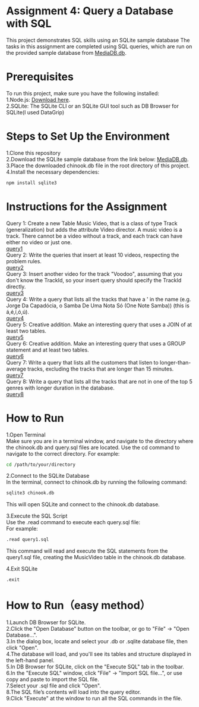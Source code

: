 # Assignment 4:  Query a Database with SQL
This project demonstrates SQL skills using an SQLite sample database The tasks in this assignment are completed using SQL queries, which are run on the provided sample database from [MediaDB.db](https://github.com/hansama0902/hansama0902-DBMS_Assignment_QueryDatabaseWithSQL/blob/main/DB_Sample/MediaDB.db).
# Prerequisites
To run this project, make sure you have the following installed:  
1.Node.js: [Download here](https://nodejs.org/zh-cn/).  
2.SQLite: The SQLite CLI or an SQLite GUI tool such as DB Browser for SQLite(I used DataGrip)  
# Steps to Set Up the Environment
1.Clone this repository  
2.Download the SQLite sample database from the link below: [MediaDB.db](https://github.com/hansama0902/hansama0902-DBMS_Assignment_QueryDatabaseWithSQL/blob/main/DB_Sample/MediaDB.db).
3.Place the downloaded chinook.db file in the root directory of this project.  
4.Install the necessary dependencies:  
```bash
npm install sqlite3
```
# Instructions for the Assignment
Query 1: Create a new Table Music Video, that is a class of type Track (generalization) but adds the attribute Video director. A music video is a track. There cannot be a video without a track, and each track can have either no video or just one.        
[query1](https://github.com/hansama0902/hansama0902-DBMS_Assignment_QueryDatabaseWithSQL/blob/main/Query/query1.sql)  
Query 2: Write the queries that insert at least 10 videos, respecting the problem rules.      
[query2](https://github.com/hansama0902/hansama0902-DBMS_Assignment_QueryDatabaseWithSQL/blob/main/Query/query2.sql)    
Query 3:  Insert another video for the track "Voodoo", assuming that you don't know the TrackId, so your insert query should specify the TrackId directly.  
[query3](https://github.com/hansama0902/hansama0902-DBMS_Assignment_QueryDatabaseWithSQL/blob/main/Query/query3.sql)      
Query 4:  Write a query that lists all the tracks that have a ' in the name (e.g. Jorge Da Capadócia, o Samba De Uma Nota Só (One Note Samba)) (this is á,é,í,ó,ú).  
[query4](https://github.com/hansama0902/hansama0902-DBMS_Assignment_QueryDatabaseWithSQL/blob/main/Query/query4.sql)     
Query 5: Creative addition. Make an interesting query that uses a JOIN of at least two tables.    
[query5](https://github.com/hansama0902/hansama0902-DBMS_Assignment_QueryDatabaseWithSQL/blob/main/Query/query5.sql)       
Query 6: Creative addition. Make an interesting query that uses a GROUP statement and at least two tables.    
[query6](https://github.com/hansama0902/hansama0902-DBMS_Assignment_QueryDatabaseWithSQL/blob/main/Query/query6.sql)       
Query 7:  Write a query that lists all the customers that listen to longer-than-average tracks, excluding the tracks that are longer than 15 minutes.   
[query7](https://github.com/hansama0902/hansama0902-DBMS_Assignment_QueryDatabaseWithSQL/blob/main/Query/query7.sql)          
Query 8:  Write a query that lists all the tracks that are not in one of the top 5 genres with longer duration in the database.   
[query8](https://github.com/hansama0902/hansama0902-DBMS_Assignment_QueryDatabaseWithSQL/blob/main/Query/query8.sql)     
# How to Run
1.Open Terminal  
Make sure you are in a terminal window, and navigate to the directory where the chinook.db and query.sql files are located. Use the cd command to navigate to the correct directory. For example:
```bash
cd /path/to/your/directory
```
2.Connect to the SQLite Database  
In the terminal, connect to chinook.db by running the following command:
```bash
sqlite3 chinook.db
```
This will open SQLite and connect to the chinook.db database.  
  
3.Execute the SQL Script  
Use the .read command to execute each query.sql file:    
For example:  
```bash
.read query1.sql
```
This command will read and execute the SQL statements from the query1.sql file, creating the MusicVideo table in the chinook.db database. 
  
4.Exit SQLite  
```bash
.exit
```
# How to Run（easy method）
1.Launch DB Browser for SQLite.  
2.Click the "Open Database" button on the toolbar, or go to "File" -> "Open Database...".   
3.In the dialog box, locate and select your .db or .sqlite database file, then click "Open".  
4.The database will load, and you'll see its tables and structure displayed in the left-hand panel.  
5.In DB Browser for SQLite, click on the "Execute SQL" tab in the toolbar.  
6.In the "Execute SQL" window, click "File" -> "Import SQL file...", or use copy and paste to import the SQL file.  
7.Select your .sql file and click "Open".  
8.The SQL file’s contents will load into the query editor.    
9.Click "Execute" at the window to run all the SQL commands in the file.  
